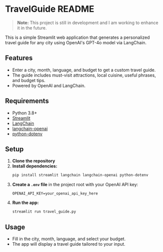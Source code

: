 # TravelGuide README

> **Note:** This project is still in development and I am working to enhance it in the future.

This is a simple Streamlit web application that generates a personalized travel guide for any city using OpenAI's GPT-4o model via LangChain.

## Features
- Enter a city, month, language, and budget to get a custom travel guide.
- The guide includes must-visit attractions, local cuisine, useful phrases, and budget tips.
- Powered by OpenAI and LangChain.

## Requirements
- Python 3.8+
- [Streamlit](https://streamlit.io/)
- [LangChain](https://python.langchain.com/)
- [langchain-openai](https://python.langchain.com/docs/integrations/llms/openai)
- [python-dotenv](https://pypi.org/project/python-dotenv/)

## Setup
1. **Clone the repository**
2. **Install dependencies:**
   ```bash
   pip install streamlit langchain langchain-openai python-dotenv
   ```
3. **Create a `.env` file** in the project root with your OpenAI API key:
   ```env
   OPENAI_API_KEY=your_openai_api_key_here
   ```
4. **Run the app:**
   ```bash
   streamlit run travel_guide.py
   ```

## Usage
- Fill in the city, month, language, and select your budget.
- The app will display a travel guide tailored to your input.

